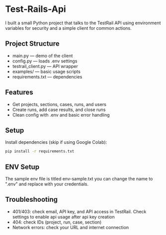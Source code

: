 # Test-Rails-Api
I built a small Python project that talks to the TestRail API using environment variables for security and a simple client for common actions.

## Project Structure 
- main.py — demo of the client
- config.py — loads .env settings
- testrail_client.py — API wrapper
- examples/ — basic usage scripts
- requirements.txt — dependencies


## Features
- Get projects, sections, cases, runs, and users
- Create runs, add case results, and close runs
- Clean config with .env and basic error handling


## Setup
Install dependencies (skip if using Google Colab):
```bash
pip install -r requirements.txt
```

## ENV Setup
The sample env file is titled env-sample.txt you can change the name to ".env" and replace with your credentials. 

## Troubleshooting
- 401/403: check email, API key, and API access in TestRail. Check settings to enable api usage after api key creation
- 404: check IDs (project, run, case, section)
- Network errors: check your URL and internet connection